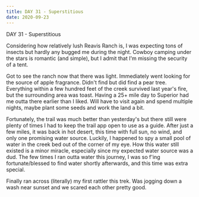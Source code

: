```yaml
---
title: DAY 31 - Superstitious
date: 2020-09-23
---
```

DAY 31 - Superstitious

Considering how relatively lush Reavis Ranch is, I was expecting tons of insects but hardly any bugged me during the night. Cowboy camping under the stars is romantic (and simple), but I admit that I'm missing the security of a tent.

Got to see the ranch now that there was light. Immediately went looking for the source of apple fragrance. Didn't find but did find a pear tree. Everything within a few hundred feet of the creek survived last year's fire, but the surrounding area was toast. Having a 25+ mile day to Superior had me outta there earlier than I liked. Will have to visit again and spend multiple nights, maybe plant some seeds and work the land a bit.

Fortunately, the trail was much better than yesterday's but there still were plenty of times I had to keep the trail app open to use as a guide. After just a few miles, it was back in hot desert, this time with full sun, no wind, and only one promising water source. Luckily, I happened to spy a small pool of water in the creek bed out of the corner of my eye. How this water still existed is a minor miracle, especially since my expected water source was a dud. The few times I ran outta water this journey, I was so f'ing fortunate/blessed to find water shortly afterwards, and this time was extra special.

Finally ran across (literally) my first rattler this trek. Was jogging down a wash near sunset and we scared each other pretty good.
